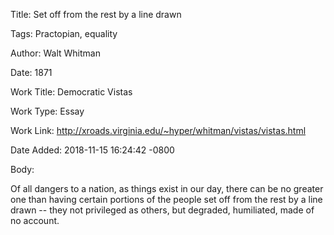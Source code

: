 Title:  Set off from the rest by a line drawn

Tags:   Practopian, equality

Author: Walt Whitman

Date:   1871

Work Title: Democratic Vistas

Work Type: Essay

Work Link: http://xroads.virginia.edu/~hyper/whitman/vistas/vistas.html

Date Added: 2018-11-15 16:24:42 -0800

Body: 

Of all dangers to a nation, as things exist in our day, there can be no greater one than having certain portions of the people set off from the rest by a line drawn -- they not privileged as others, but degraded, humiliated, made of no account.

